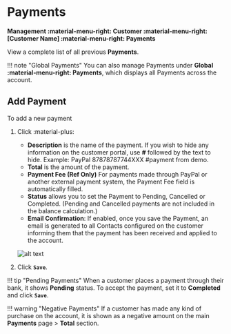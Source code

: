 # Payments 
**Management :material-menu-right: Customer :material-menu-right: [Customer Name] :material-menu-right: Payments**

 View a complete list of all previous **Payments**.

!!! note "Global Payments"
    You can also manage Payments under **Global :material-menu-right: Payments**, which displays all Payments across the account.

## Add Payment
To add a new payment

1. Click :material-plus:
    + **Description** is the name of the payment. 
        If you wish to hide any information on the customer portal, use **#** followed by the text to hide. Example: PayPal 87878787744XXX #payment from demo.
    + **Total** is the amount of the payment. 
    + **Payment Fee (Ref Only)** For payments made through PayPal or another external payment system, the Payment Fee field is automatically filled.
    + **Status** allows you to set the Payment to Pending, Cancelled or Completed. (Pending and Cancelled payments are not included in the balance calculation.)
    + **Email Confirmation**: If enabled, once you save the Payment, an email is generated to all Contacts configured on the customer informing them that the payment has been received and applied to the account.

    ![alt text][payments-tab]

2. Click **`Save`**.

!!! tip "Pending Payments"
    When a customer places a payment through their bank, it shows **Pending** status. To accept the payment, set it to **Completed** and click **`Save`**. 
    
!!! warning "Negative Payments"
    If a customer has made any kind of purchase on the account, it is shown as a negative amount on the main **Payments** page > **Total** section.

    
[payments-tab]: /customer/img/53.png "Payment Tab"
